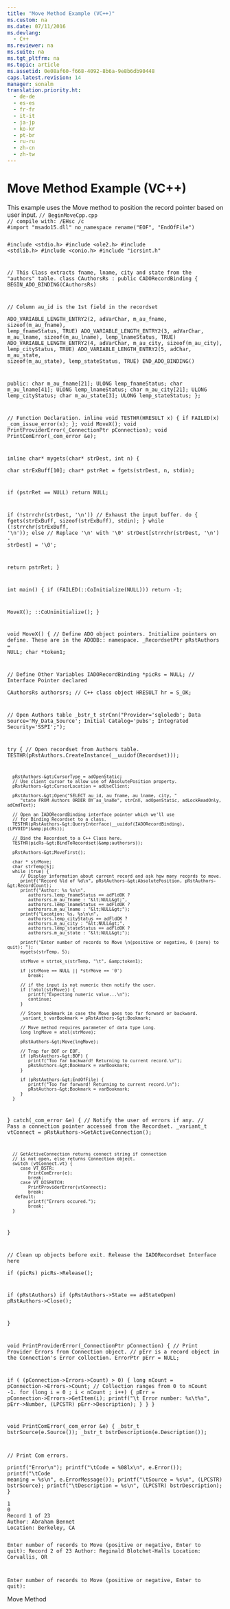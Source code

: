 ```yaml
---
title: "Move Method Example (VC++)"
ms.custom: na
ms.date: 07/11/2016
ms.devlang: 
  - C++
ms.reviewer: na
ms.suite: na
ms.tgt_pltfrm: na
ms.topic: article
ms.assetid: 0e08af60-f668-4092-8b6a-9e8b6db90448
caps.latest.revision: 14
manager: sonalm
translation.priority.ht: 
  - de-de
  - es-es
  - fr-fr
  - it-it
  - ja-jp
  - ko-kr
  - pt-br
  - ru-ru
  - zh-cn
  - zh-tw
---
```

# Move Method Example (VC++)
<?xml version="1.0" encoding="utf-8"?>
<developerReferenceWithoutSyntaxDocument xmlns="http://ddue.schemas.microsoft.com/authoring/2003/5" xmlns:xlink="http://www.w3.org/1999/xlink" xmlns:xsi="http://www.w3.org/2001/XMLSchema-instance" xsi:schemaLocation="http://ddue.schemas.microsoft.com/authoring/2003/5 http://dduestorage.blob.core.windows.net/ddueschema/developer.xsd">
  <introduction>
    <para>This example uses the <legacyLink xlink:href="13fe9381-d00b-4f4a-9162-83c3f21b3837">Move</legacyLink> method to position the record pointer based on user input.</para>
  </introduction>
  <codeExample>
    <code>// BeginMoveCpp.cpp
// compile with: /EHsc /c
#import "msado15.dll" no_namespace rename("EOF", "EndOfFile")

#include &lt;stdio.h&gt;
#include &lt;ole2.h&gt;
#include &lt;stdlib.h&gt;
#include &lt;conio.h&gt;
#include "icrsint.h"

// This Class extracts fname, lname, city and state from the "authors" table.
class CAuthorsRs : public CADORecordBinding {
   BEGIN_ADO_BINDING(CAuthorsRs)

   // Column au_id is the 1st field in the recordset   
   ADO_VARIABLE_LENGTH_ENTRY2(2, adVarChar, m_au_fname, sizeof(m_au_fname), lemp_fnameStatus, TRUE)
   ADO_VARIABLE_LENGTH_ENTRY2(3, adVarChar, m_au_lname, sizeof(m_au_lname), lemp_lnameStatus, TRUE)
   ADO_VARIABLE_LENGTH_ENTRY2(4, adVarChar, m_au_city, sizeof(m_au_city), lemp_cityStatus, TRUE)
   ADO_VARIABLE_LENGTH_ENTRY2(5, adChar, m_au_state, sizeof(m_au_state), lemp_stateStatus, TRUE)
   END_ADO_BINDING()

public:
   char m_au_fname[21];
   ULONG lemp_fnameStatus;
   char m_au_lname[41];
   ULONG lemp_lnameStatus;
   char m_au_city[21];
   ULONG lemp_cityStatus;
   char m_au_state[3];
   ULONG lemp_stateStatus;
};

// Function Declaration.
inline void TESTHR(HRESULT x) { if FAILED(x) _com_issue_error(x); };
void MoveX();
void PrintProviderError(_ConnectionPtr pConnection);
void PrintComError(_com_error &amp;e);

inline char* mygets(char* strDest, int n) {   
   char strExBuff[10];
   char* pstrRet = fgets(strDest, n, stdin);

   if (pstrRet == NULL)
      return NULL;

   if (!strrchr(strDest, '\n'))
      // Exhaust the input buffer.
      do {
         fgets(strExBuff, sizeof(strExBuff), stdin);
      } while (!strrchr(strExBuff, '\n'));
   else
      // Replace '\n' with '\0'
      strDest[strrchr(strDest, '\n') - strDest] = '\0';

   return pstrRet;
}

int main() {
   if (FAILED(::CoInitialize(NULL)))
      return -1;

   MoveX();
   ::CoUninitialize();
}

void MoveX() {
   // Define ADO object pointers.  Initialize pointers on define.  These are in the ADODB::  namespace.
   _RecordsetPtr pRstAuthors = NULL;
   char *token1;

   // Define Other Variables
   IADORecordBinding *picRs = NULL;   // Interface Pointer declared  
   CAuthorsRs authorsrs;   // C++ class object
   HRESULT hr = S_OK;

   // Open Authors table
   _bstr_t strCnn("Provider='sqloledb'; Data Source='My_Data_Source'; Initial Catalog='pubs'; Integrated Security='SSPI';");

   try {
      // Open recordset from Authors table.
      TESTHR(pRstAuthors.CreateInstance(__uuidof(Recordset)));

      pRstAuthors-&gt;CursorType = adOpenStatic;
      // Use client cursor to allow use of AbsolutePosition property.
      pRstAuthors-&gt;CursorLocation = adUseClient;

      pRstAuthors-&gt;Open("SELECT au_id, au_fname, au_lname, city, "
         "state FROM Authors ORDER BY au_lname", strCnn, adOpenStatic, adLockReadOnly, adCmdText);

      // Open an IADORecordBinding interface pointer which we'll use 
      // for Binding Recordset to a class.
      TESTHR(pRstAuthors-&gt;QueryInterface(__uuidof(IADORecordBinding),(LPVOID*)&amp;picRs));

      // Bind the Recordset to a C++ Class here.
      TESTHR(picRs-&gt;BindToRecordset(&amp;authorsrs));

      pRstAuthors-&gt;MoveFirst();

      char * strMove;
      char strTemp[5];
      while (true) {
         // Display information about current record and ask how many records to move.
         printf("Record %ld of %d\n", pRstAuthors-&gt;AbsolutePosition, pRstAuthors-&gt;RecordCount);
         printf("Author: %s %s\n", 
            authorsrs.lemp_fnameStatus == adFldOK ? 
            authorsrs.m_au_fname : "&lt;NULL&gt;", 
            authorsrs.lemp_lnameStatus == adFldOK ? 
            authorsrs.m_au_lname : "&lt;NULL&gt;");
         printf("Location: %s, %s\n\n", 
            authorsrs.lemp_cityStatus == adFldOK ? 
            authorsrs.m_au_city : "&lt;NULL&gt;", 
            authorsrs.lemp_stateStatus == adFldOK ? 
            authorsrs.m_au_state : "&lt;NULL&gt;");

         printf("Enter number of records to Move \n(positive or negative, 0 (zero) to quit): ");
         mygets(strTemp, 5);

         strMove = strtok_s(strTemp, "\t", &amp;token1);

         if (strMove == NULL || *strMove == '0')
            break;

         // if the input is not numeric then notify the user.
         if (!atol(strMove)) {
            printf("Expecting numeric value...\n");
            continue;
         }

         // Store bookmark in case the Move goes too far forward or backward.
         _variant_t varBookmark = pRstAuthors-&gt;Bookmark;

         // Move method requires parameter of data type Long.
         long lngMove = atol(strMove);

         pRstAuthors-&gt;Move(lngMove);

         // Trap for BOF or EOF.
         if (pRstAuthors-&gt;BOF) {
            printf("Too far backward! Returning to current record.\n");
            pRstAuthors-&gt;Bookmark = varBookmark;
         }

         if (pRstAuthors-&gt;EndOfFile) {
            printf("Too far forward! Returning to current record.\n");
            pRstAuthors-&gt;Bookmark = varBookmark;
         }
      }
   }
   catch(_com_error &amp;e) {
      // Notify the user of errors if any.
      // Pass a connection pointer accessed from the Recordset.
      _variant_t vtConnect = pRstAuthors-&gt;GetActiveConnection();

      // GetActiveConnection returns connect string if connection
      // is not open, else returns Connection object.
      switch (vtConnect.vt) {
         case VT_BSTR:
            PrintComError(e);
            break;
         case VT_DISPATCH:
            PrintProviderError(vtConnect);
            break;
       default:
            printf("Errors occured.");
            break;
      }

   }

   // Clean up objects before exit.  Release the IADORecordset Interface here   
   if (picRs)
      picRs-&gt;Release();

   if (pRstAuthors)
      if (pRstAuthors-&gt;State == adStateOpen)
         pRstAuthors-&gt;Close();

}

void PrintProviderError(_ConnectionPtr pConnection) {
   // Print Provider Errors from Connection object.
   // pErr is a record object in the Connection's Error collection.
   ErrorPtr  pErr  = NULL;

   if ( (pConnection-&gt;Errors-&gt;Count) &gt; 0) {
      long nCount = pConnection-&gt;Errors-&gt;Count;
      // Collection ranges from 0 to nCount -1.
      for (long i = 0 ; i &lt; nCount ; i++) {
         pErr = pConnection-&gt;Errors-&gt;GetItem(i);
         printf("\t Error number: %x\t%s", pErr-&gt;Number, (LPCSTR) pErr-&gt;Description);
      }
   }
}

void PrintComError(_com_error &amp;e) {
   _bstr_t bstrSource(e.Source());
   _bstr_t bstrDescription(e.Description());

   // Print Com errors.  
   printf("Error\n");
   printf("\tCode = %08lx\n", e.Error());
   printf("\tCode meaning = %s\n", e.ErrorMessage());
   printf("\tSource = %s\n", (LPCSTR) bstrSource);
   printf("\tDescription = %s\n", (LPCSTR) bstrDescription);
}</code>
  </codeExample>
  <section>
    <title>Sample Input</title>
    <content>
      <code>1
0</code>
    </content>
  </section>
  <section>
    <title>Sample Output</title>
    <content>
      <code>Record 1 of 23
Author: Abraham Bennet
Location: Berkeley, CA

Enter number of records to Move 
(positive or negative, Enter to quit): Record 2 of 23
Author: Reginald Blotchet-Halls
Location: Corvallis, OR

Enter number of records to Move 
(positive or negative, Enter to quit):</code>
    </content>
  </section>
  <relatedTopics>
<link xlink:href="13fe9381-d00b-4f4a-9162-83c3f21b3837">Move Method</link>
</relatedTopics>
</developerReferenceWithoutSyntaxDocument>